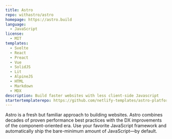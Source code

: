 ```yaml
---
title: Astro
repo: withastro/astro
homepage: https://astro.build
language:
  - JavaScript
license:
  - MIT
templates:
  - Svelte
  - React
  - Preact
  - Vue
  - SolidJS
  - Lit
  - AlpineJS
  - HTML
  - Markdown
  - MDX
description: Build faster websites with less client-side Javascript
startertemplaterepo: https://github.com/netlify-templates/astro-platform-starter
---
```

Astro is a fresh but familiar approach to building websites. 
Astro combines decades of proven performance best practices with the DX improvements of the component-oriented era. 
Use your favorite JavaScript framework and automatically ship the bare-minimum amount of JavaScript—by default.

